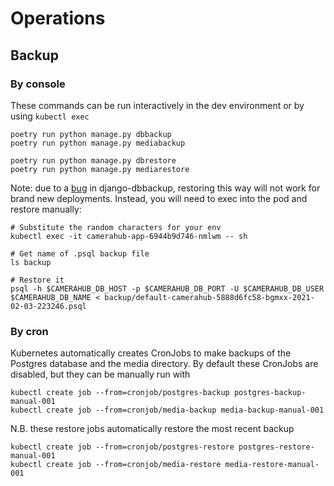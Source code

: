 # Operations

## Backup

### By console

These commands can be run interactively in the dev environment or by using `kubectl exec`

```
poetry run python manage.py dbbackup
poetry run python manage.py mediabackup
```

```
poetry run python manage.py dbrestore
poetry run python manage.py mediarestore
```

Note: due to a [bug](https://github.com/django-dbbackup/django-dbbackup/issues/245) in django-dbbackup, restoring this way
will not work for brand new deployments. Instead, you will need to exec into the pod and restore manually:

```
# Substitute the random characters for your env
kubectl exec -it camerahub-app-6944b9d746-nmlwm -- sh

# Get name of .psql backup file
ls backup

# Restore it
psql -h $CAMERAHUB_DB_HOST -p $CAMERAHUB_DB_PORT -U $CAMERAHUB_DB_USER $CAMERAHUB_DB_NAME < backup/default-camerahub-5888d6fc58-bgmxx-2021-02-03-223246.psql
```

### By cron

Kubernetes automatically creates CronJobs to make backups of the Postgres database and the media directory.
By default these CronJobs are disabled, but they can be manually run with

```
kubectl create job --from=cronjob/postgres-backup postgres-backup-manual-001
kubectl create job --from=cronjob/media-backup media-backup-manual-001
```

N.B. these restore jobs automatically restore the most recent backup

```
kubectl create job --from=cronjob/postgres-restore postgres-restore-manual-001
kubectl create job --from=cronjob/media-restore media-restore-manual-001
```
